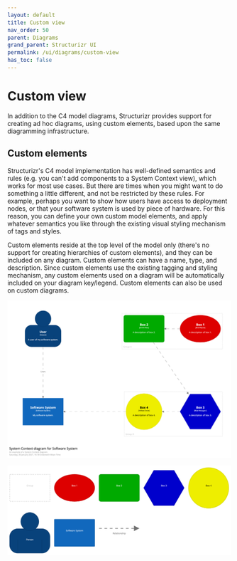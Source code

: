 ```yaml
---
layout: default
title: Custom view
nav_order: 50
parent: Diagrams
grand_parent: Structurizr UI
permalink: /ui/diagrams/custom-view
has_toc: false
---
```


# Custom view

In addition to the C4 model diagrams, Structurizr provides support for creating ad hoc diagrams, using custom elements,
based upon the same diagramming infrastructure.

## Custom elements

Structurizr's C4 model implementation has well-defined semantics and rules
(e.g. you can't add components to a System Context view), which works for most use cases. But there are times when
you might want to do something a little different, and not be restricted by these rules. For example,
perhaps you want to show how users have access to deployment nodes, or that your software system is used by piece of
hardware. For this reason, you can define your own custom model elements, and apply whatever semantics you like through
the existing visual styling mechanism of tags and styles.

Custom elements reside at the top level of the model only (there's no support for creating hierarchies of custom elements),
and they can be included on any diagram. Custom elements can have a name, type, and description. Since custom
elements use the existing tagging and styling mechanism, any custom elements used on a diagram will be automatically
included on your diagram key/legend. Custom elements can also be used on custom diagrams.

![System context diagram with additional custom elements](images/custom-view-1.png)

![Diagram key/legend for system context diagram with additional custom elements](images/custom-view-2.png)